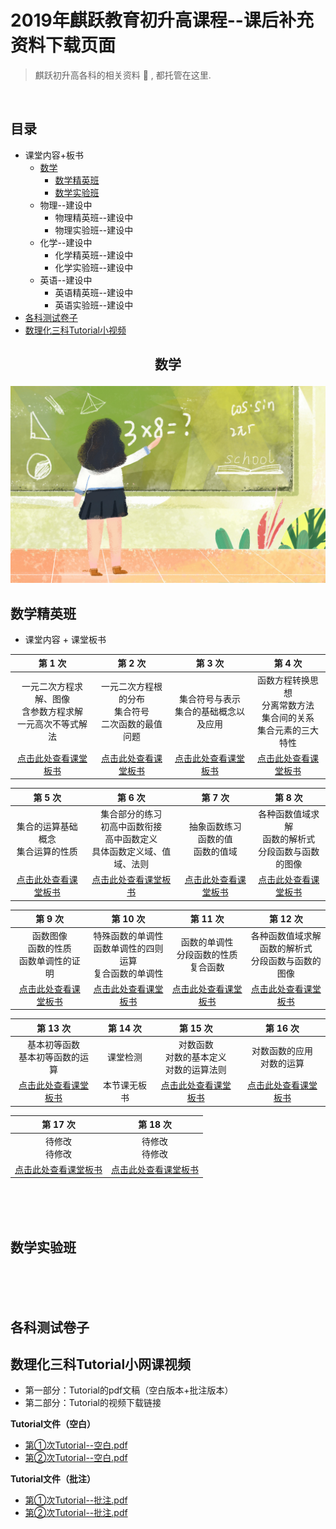 # 2019年麒跃教育初升高课程--课后补充资料下载页面
> 麒跃初升高各科的相关资料 📝 , 都托管在这里.  
<br>


## 目录
  - 课堂内容+板书
    - [数学](#数学)
      - [数学精英班](#数学精英班)
      - [数学实验班](#数学实验班)
    - 物理--建设中
      - 物理精英班--建设中
      - 物理实验班--建设中
    - 化学--建设中
      - 化学精英班--建设中
      - 化学实验班--建设中
    - 英语--建设中
      - 英语精英班--建设中
      - 英语实验班--建设中
  - [各科测试卷子](#各科测试卷子)
  - [数理化三科Tutorial小视频](#数理化三科Tutorial小网课视频)

  


<h2><p align="center">数学</p></h2>

![image](https://github.com/xbgpnn/19QYcsg/raw/master/images/math.jpg)
<br>

## 数学精英班
 - 课堂内容 + 课堂板书
 

| 第 1 次 	| 第 2 次 	| 第 3 次 	| 第 4 次 	|
|:--------------------------------------------------------------:	|:------------------------------------------------------:	|:------------------------------------------------------:	|:----------------------------------------------------------------------:	|
| 一元二次方程求解、图像<br>含参数方程求解<br>一元高次不等式解法 	| 一元二次方程根的分布<br>集合符号<br>二次函数的最值问题 	| 集合符号与表示<br>集合的基础概念以及应用 	| 函数方程转换思想<br>分离常数方法<br>集合间的关系<br>集合元素的三大特性 	|
| [点击此处查看课堂板书](数学/精英班/数学精英班8.9.pdf) 	| [点击此处查看课堂板书](数学/精英班/数学精英班8.10.pdf) 	| [点击此处查看课堂板书](数学/精英班/数学精英班8.11.pdf) 	| [点击此处查看课堂板书](数学/精英班/数学精英班8.12.pdf) 	|





| 第 5 次 	| 第 6 次 	| 第 7 次 	| 第 8 次 	|
|:------------------------------------------------------:	|:------------------------------------------------------------------------------:	|:------------------------------------------------------:	|:--------------------------------------------------------:	|
| 集合的运算基础概念<br>集合运算的性质 	| 集合部分的练习<br>初高中函数衔接<br>高中函数定义<br>具体函数定义域、值域、法则 	| 抽象函数练习<br>函数的值<br>函数的值域 	| 各种函数值域求解<br>函数的解析式<br>分段函数与函数的图像 	|
| [点击此处查看课堂板书](数学/精英班/数学精英班8.13.pdf) 	| [点击此处查看课堂板书](数学/精英班/数学精英班8.14.pdf) 	| [点击此处查看课堂板书](数学/精英班/数学精英班8.15.pdf) 	| [点击此处查看课堂板书](数学/精英班/数学精英班8.17.pdf) 	|





| 第 9 次 	| 第 10 次 	| 第 11 次 	| 第 12 次 	|
|:------------------------------------------------------:	|:------------------------------------------------------------:	|:------------------------------------------------------:	|:--------------------------------------------------------:	|
| 函数图像<br>函数的性质<br>函数单调性的证明 	| 特殊函数的单调性<br>函数单调性的四则运算<br>复合函数的单调性 	| 函数的单调性<br>分段函数的性质<br>复合函数 	| 各种函数值域求解<br>函数的解析式<br>分段函数与函数的图像 	|
| [点击此处查看课堂板书](数学/精英班/数学精英班8.18.pdf) 	| [点击此处查看课堂板书](数学/精英班/数学精英班8.19.pdf) 	| [点击此处查看课堂板书](数学/精英班/数学精英班8.20.pdf) 	| [点击此处查看课堂板书](数学/精英班/数学精英班8.21.pdf) 	|





| 第 13 次 	| 第 14 次 	| 第 15 次 	| 第 16 次 	|
|:------------------------------------------------------:	|:------------:	|:------------------------------------------------------:	|:------------------------------------------------------:	|
| 基本初等函数<br>基本初等函数的运算 	| 课堂检测 	| 对数函数<br>对数的基本定义<br>对数的运算法则 	| 对数函数的应用<br>对数的运算 	|
| [点击此处查看课堂板书](数学/精英班/数学精英班8.22.pdf) 	| 本节课无板书 	| [点击此处查看课堂板书](数学/精英班/数学精英班8.25.pdf) 	| [点击此处查看课堂板书](数学/精英班/数学精英班8.26.pdf) 	|



| 第 17 次 	| 第 18 次 	|
|:------------------------------------------------------:	|:------------------------------------------------------:	|
| 待修改<br>待修改 	| 待修改<br>待修改 	|
| [点击此处查看课堂板书](数学/精英班/数学精英班8.27.pdf) 	| [点击此处查看课堂板书](数学/精英班/数学精英班8.28.pdf) 	|



<br>
<br>
<br>


## 数学实验班


<br>
<br>
<br>
   
## 各科测试卷子


   
## 数理化三科Tutorial小网课视频
  - 第一部分：Tutorial的pdf文稿（空白版本+批注版本）
  - 第二部分：Tutorial的视频下载链接

  **Tutorial文件（空白）**
   * [第①次Tutorial--空白.pdf](英语/第一次补充资料【题目】.pdf)
   * [第②次Tutorial--空白.pdf](英语/第二次补充资料【题目】.pdf)

  **Tutorial文件（批注）**
   * [第①次Tutorial--批注.pdf](英语/第一次补充资料【题目】.pdf)
   * [第②次Tutorial--批注.pdf](英语/第二次补充资料【题目】.pdf)
    


